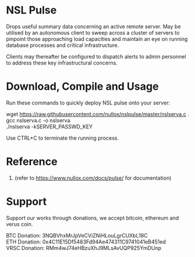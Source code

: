 NSL Pulse
=========

Drops useful summary data concerning an active remote server. May be
utilised by an autonomous client to sweep across a cluster of servers to
pinpoint those approaching load capacities and maintain an eye on running
database processes and critical infrastructure.

Clients may thereafter be configured to dispatch alerts to admin personnel
to address these key infrastructural concerns.

Download, Compile and Usage
===========================

Run these commands to quickly deploy NSL pulse onto your server:

wget https://raw.githubusercontent.com/nullox/nslpulse/master/nslserva.c .  
gcc nslserva.c -o nslserva  
./nslserva -kSERVER_PASSWD_KEY  

Use CTRL+C to terminate the running process.

Reference
=========
1. (refer to https://www.nullox.com/docs/pulse/ for documentation)

Support
=======

Support our works through donations, we accept bitcoin, ethereum and verus coin.

BTC Donation: 3NQBVhxMrJpVeCViZNiHLouLgrCUXbL18C  
ETH Donation: 0x4C11E15Df5483Fd94Ae474311C9741041eB451ed  
VRSC Donation: RMm4wJ74eHBzuXhJ9MLsAvUQP925YmDUnp

